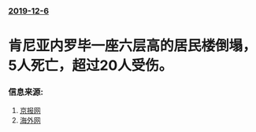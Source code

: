### [2019-12-6](/news/2019/12/6/index.md)

##### 
#  肯尼亚内罗毕一座六层高的居民楼倒塌，5人死亡，超过20人受伤。 




### 信息来源:

1. [京报网](http://www.bjd.com.cn/a/201912/08/WS5dec82dfe4b0f4ff837fdb86.html)
2. [海外网](https://world.huanqiu.com/article/9CaKrnKobZb)
